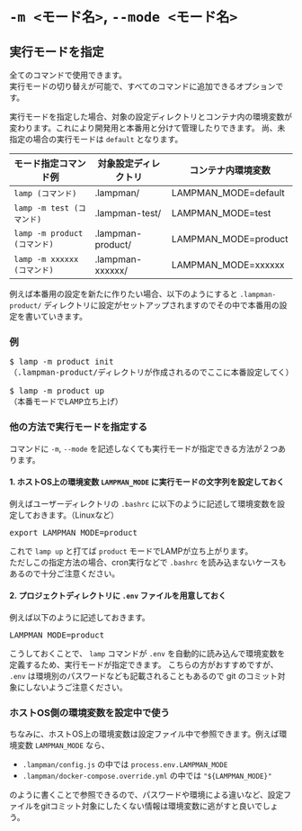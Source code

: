 
# `-m <モード名>`, `--mode <モード名>`

## 実行モードを指定

全てのコマンドで使用できます。  
実行モードの切り替えが可能で、すべてのコマンドに追加できるオプションです。

実行モードを指定した場合、対象の設定ディレクトリとコンテナ内の環境変数が変わります。これにより開発用と本番用と分けて管理したりできます。
尚、未指定の場合の実行モードは `default` となります。

| モード指定コマンド例           | 対象設定ディレクトリ | コンテナ内環境変数 |
| --------------------------- | -------------------- | ------------------- |
| `lamp (コマンド)`            | .lampman/            | LAMPMAN_MODE=default |
| `lamp -m test (コマンド)`    | .lampman-test/       | LAMPMAN_MODE=test    |
| `lamp -m product (コマンド)` | .lampman-product/    | LAMPMAN_MODE=product |
| `lamp -m xxxxxx (コマンド)`  | .lampman-xxxxxx/     | LAMPMAN_MODE=xxxxxx  |

例えば本番用の設定を新たに作りたい場合、以下のようにすると `.lampman-product/` ディレクトリに設定がセットアップされますのでその中で本番用の設定を書いていきます。

### 例
<pre class="cmd">
$ lamp -m product init
（.lampman-product/ディレクトリが作成されるのでここに本番設定してく）

$ lamp -m product up
（本番モードでLAMP立ち上げ）
</pre>

### 他の方法で実行モードを指定する

コマンドに `-m`, `--mode` を記述しなくても実行モードが指定できる方法が２つあります。

#### 1. ホストOS上の環境変数 `LAMPMAN_MODE` に実行モードの文字列を設定しておく

例えばユーザーディレクトリの `.bashrc` に以下のように記述して環境変数を設定しておきます。（Linuxなど）
<pre class="cmd">
export LAMPMAN_MODE=product
</pre>
これで `lamp up` と打てば `product` モードでLAMPが立ち上がります。  
ただしこの指定方法の場合、cron実行などで `.bashrc` を読み込まないケースもあるので十分ご注意ください。

#### 2. プロジェクトディレクトリに `.env` ファイルを用意しておく

例えば以下のように記述しておきます。
<pre class="cmd">
LAMPMAN_MODE=product
</pre>

こうしておくことで、 `lamp` コマンドが `.env` を自動的に読み込んで環境変数を定義するため、実行モードが指定できます。
こちらの方がおすすめですが、 `.env` は環境別のパスワードなども記載されることもあるので git のコミット対象にしないようご注意ください。

### ホストOS側の環境変数を設定中で使う

ちなみに、ホストOS上の環境変数は設定ファイル中で参照できます。例えば環境変数 `LAMPMAN_MODE` なら、

- `.lampman/config.js` の中では `process.env.LAMPMAN_MODE`
- `.lampman/docker-compose.override.yml` の中では `"${LAMPMAN_MODE}"`

のように書くことで参照できるので、パスワードや環境による違いなど、設定ファイルをgitコミット対象にしたくない情報は環境変数に逃がすと良いでしょう。
